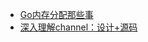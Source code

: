 - [Go内存分配那些事](https://lessisbetter.site/2019/07/06/go-memory-allocation/)
- [深入理解channel：设计+源码](http://lessisbetter.site/2019/03/03/golang-channel-design-and-source/)

